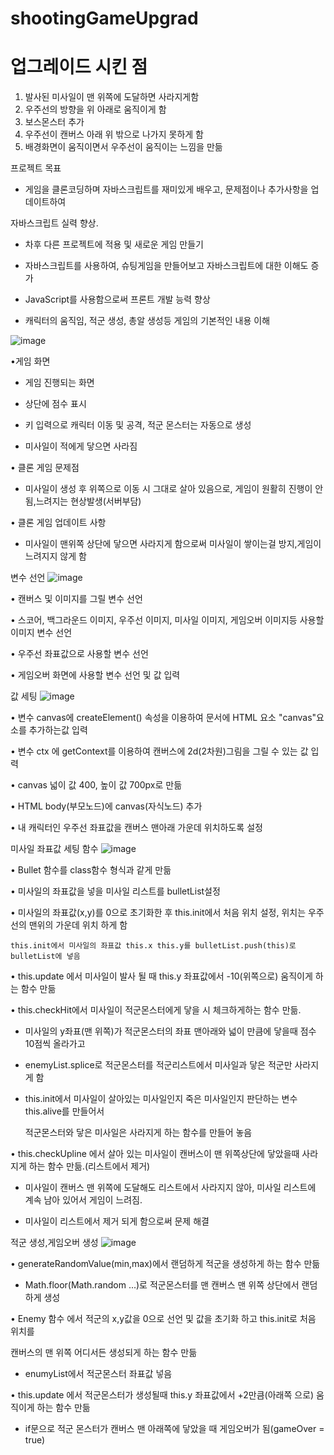 # shootingGameUpgrad
# 업그레이드 시킨 점
1. 발사된 미사일이 맨 위쪽에 도달하면 사라지게함
2. 우주선의 방향을 위 아래로 움직이게 함
3. 보스몬스터 추가
4. 우주선이 캔버스 아래 위 밖으로 나가지 못하게 함 
5. 배경화면이 움직이면서 우주선이 움직이는 느낌을 만듦

프로젝트 목표 
- 게임을 클론코딩하며 자바스크립트를 재미있게 배우고, 문제점이나 추가사항을 업데이트하여

 자바스크립트 실력 향상.

- 차후 다른 프로젝트에 적용 및 새로운 게임 만들기

- 자바스크립트를 사용하여, 슈팅게임을 만들어보고 자바스크립트에 대한 이해도 증가

- JavaScript를 사용함으로써 프론트 개발 능력 향상

- 캐릭터의 움직임, 적군 생성, 총알 생성등 게임의 기본적인 내용 이해

![image](https://user-images.githubusercontent.com/108383150/195057228-9d581264-e0ba-49cc-95d7-11b1c1d54129.png)

•게임 화면
 -  게임 진행되는 화면

 -  상단에 점수 표시

 -  키 입력으로 캐릭터 이동 및 공격, 적군 몬스터는 자동으로 생성

 -  미사일이 적에게 닿으면 사라짐

• 클론 게임 문제점 
-  미사일이 생성 후 위쪽으로 이동 시 그대로 살아 있음으로, 게임이 원활히 진행이 안됨,느려지는 현상발생(서버부담)

• 클론 게임 업데이트  사항
 -  미사일이 맨위쪽 상단에 닿으면 사라지게 함으로써 미사일이 쌓이는걸 방지,게임이 느려지지 않게 함

 


변수 선언
![image](https://user-images.githubusercontent.com/108383150/195057860-933c65c2-3ebb-4956-a325-cc9b9f56dbf8.png)

• 캔버스 및 이미지를 그릴 변수 선언

• 스코어, 백그라운드 이미지, 우주선 이미지, 미사일 이미지, 게임오버 이미지등 사용할 이미지 변수 선언

• 우주선 좌표값으로 사용할 변수 선언

• 게임오버 화면에 사용할 변수 선언 및 값 입력


값 세팅
![image](https://user-images.githubusercontent.com/108383150/195058486-bc41e493-8ec1-4c3b-8550-795bbeb82e1f.png)

•  변수 canvas에  createElement() 속성을 이용하여 문서에 HTML 요소 "canvas"요소를 추가하는값 입력

•  변수 ctx 에 getContext를 이용하여 캔버스에 2d(2차원)그림을 그릴 수 있는 값 입력 

•  canvas 넓이 값 400, 높이 값 700px로 만듦

•  HTML body(부모노드)에 canvas(자식노드) 추가

•  내 캐릭터인 우주선 좌표값을 캔버스 맨아래 가운데 위치하도록 설정



미사일 좌표값 세팅 함수
![image](https://user-images.githubusercontent.com/108383150/195058765-897aab78-3e42-4266-8615-27e2ad6654a1.png)


•  Bullet 함수를 class함수 형식과 같게 만듦

•  미사일의 좌표값을 넣을 미사일 리스트를 bulletList설정

•  미사일의 좌표값(x,y)를 0으로 초기화한 후 this.init에서 처음 위치 설정, 위치는 우주선의 맨위의 가운데 위치 하게 함

    this.init에서 미사일의 좌표값 this.x this.y를 bulletList.push(this)로 bulletList에 넣음

• this.update 에서 미사일이 발사 될 때 this.y 좌표값에서 -10(위쪽으로) 움직이게 하는 함수 만듦

• this.checkHit에서 미사일이 적군몬스터에게 닿을 시 체크하게하는 함수 만듦.

  - 미사일의 y좌표(맨 위쪽)가 적군몬스터의 좌표 맨아래와 넓이 만큼에 닿을때  점수 10점씩 올라가고 

  - enemyList.splice로 적군몬스터를 적군리스트에서 미사일과 닿은 적군만 사라지게 함

  - this.init에서 미사일이 살아있는 미사일인지 죽은 미사일인지 판단하는 변수 this.alive를 만들어서

    적군몬스터와 닿은 미사일은 사라지게 하는 함수를 만들어 놓음

• this.checkUpline 에서 살아 있는 미사일이 캔버스이 맨 위쪽상단에 닿았을때 사라지게 하는 함수 만듦.(리스트에서 제거)

  - 미사일이 캔버스 맨 위쪽에 도달해도 리스트에서 사라지지 않아, 미사일 리스트에 계속 남아 있어서 게임이 느려짐.

  - 미사일이 리스트에서 제거 되게 함으로써 문제 해결


적군 생성,게임오버 생성
![image](https://user-images.githubusercontent.com/108383150/195059112-d99e4dff-95c8-4650-b654-c6dfd09aa514.png)

• generateRandomValue(min,max)에서 랜덤하게 적군을 생성하게 하는 함수 만듦

  - Math.floor(Math.random ...)로 적군몬스터를 맨 캔버스 맨 위쪽 상단에서 랜덤하게 생성

• Enemy 함수 에서 적군의 x,y값을 0으로 선언 및 값을 초기화 하고 this.init로 처음 위치를 

캔버스의 맨 위쪽 어디서든 생성되게 하는 함수 만듦

  - enumyList에서 적군몬스터 좌표값 넣음

• this.update 에서 적군몬스터가 생성될때  this.y 좌표값에서 +2만큼(아래쪽 으로) 움직이게 하는 함수 만듦

  - if문으로 적군 몬스터가 캔버스 맨 아래쪽에 닿았을 때 게임오버가 됨(gameOver = true)

